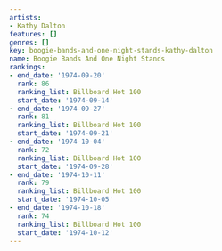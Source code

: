 ```yaml
---
artists:
- Kathy Dalton
features: []
genres: []
key: boogie-bands-and-one-night-stands-kathy-dalton
name: Boogie Bands And One Night Stands
rankings:
- end_date: '1974-09-20'
  rank: 86
  ranking_list: Billboard Hot 100
  start_date: '1974-09-14'
- end_date: '1974-09-27'
  rank: 81
  ranking_list: Billboard Hot 100
  start_date: '1974-09-21'
- end_date: '1974-10-04'
  rank: 72
  ranking_list: Billboard Hot 100
  start_date: '1974-09-28'
- end_date: '1974-10-11'
  rank: 79
  ranking_list: Billboard Hot 100
  start_date: '1974-10-05'
- end_date: '1974-10-18'
  rank: 74
  ranking_list: Billboard Hot 100
  start_date: '1974-10-12'
---
```


